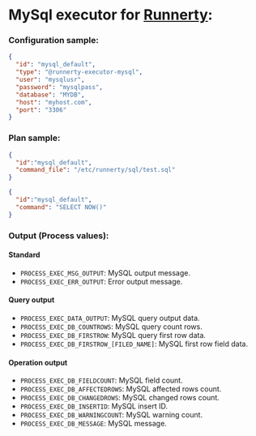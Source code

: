 # MySql executor for [Runnerty]:

### Configuration sample:
```json
{
  "id": "mysql_default",
  "type": "@runnerty-executor-mysql",
  "user": "mysqlusr",
  "password": "mysqlpass",
  "database": "MYDB",
  "host": "myhost.com",
  "port": "3306"
}
```

### Plan sample:
```json
{
  "id":"mysql_default",
  "command_file": "/etc/runnerty/sql/test.sql"
}
```

```json
{
  "id":"mysql_default",
  "command": "SELECT NOW()"
}
```

### Output (Process values):
#### Standard
* `PROCESS_EXEC_MSG_OUTPUT`: MySQL output message. 
* `PROCESS_EXEC_ERR_OUTPUT`: Error output message.
#### Query output
* `PROCESS_EXEC_DATA_OUTPUT`: MySQL query output data.
* `PROCESS_EXEC_DB_COUNTROWS`: MySQL query count rows.
* `PROCESS_EXEC_DB_FIRSTROW`: MySQL query first row data.
* `PROCESS_EXEC_DB_FIRSTROW_[FILED_NAME]`: MySQL first row field data.
#### Operation output
* `PROCESS_EXEC_DB_FIELDCOUNT`: MySQL field count.
* `PROCESS_EXEC_DB_AFFECTEDROWS`: MySQL affected rows count.
* `PROCESS_EXEC_DB_CHANGEDROWS`: MySQL changed rows count.
* `PROCESS_EXEC_DB_INSERTID`: MySQL insert ID.
* `PROCESS_EXEC_DB_WARNINGCOUNT`: MySQL warning count.
* `PROCESS_EXEC_DB_MESSAGE`: MySQL message.

[Runnerty]: http://www.runnerty.io
